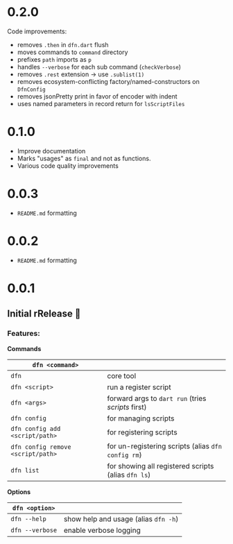 # 0.2.0

Code improvements:

- removes `.then` in `dfn.dart` flush
- moves commands to `command` directory
- prefixes `path` imports as `p`
- handles `--verbose` for each sub command (`checkVerbose`)
- removes `.rest` extension -> use `.sublist(1)`
- removes ecosystem-conflicting factory/named-constructors on `DfnConfig`
- removes jsonPretty print in favor of encoder with indent
- uses named parameters in record return for `lsScriptFiles` 

# 0.1.0

- Improve documentation
- Marks "usages" as `final` and not as functions.
- Various code quality improvements

# 0.0.3

- `README.md` formatting

# 0.0.2

- `README.md` formatting

# 0.0.1

## Initial rRelease 🎉

### Features:

**Commands**

| `dfn <command>`                   |                                                     |
| --------------------------------- | --------------------------------------------------- |
| `dfn`                             | core tool                                           |
| `dfn <script>`                    | run a register script                               |
| `dfn <args>`                      | forward args to `dart run` (tries *scripts* first)  |
| `dfn config`                      | for managing scripts                                |
| `dfn config add <script/path>`    | for registering scripts                             |
| `dfn config remove <script/path>` | for un-registering scripts (alias `dfn config rm`)  |
| `dfn list`                        | for showing all registered scripts (alias `dfn ls`) |

**Options**

| `dfn <option>`  |                                      |
| --------------- | ------------------------------------ |
| `dfn --help`    | show help and usage (alias `dfn -h`) |
| `dfn --verbose` | enable verbose logging               |
